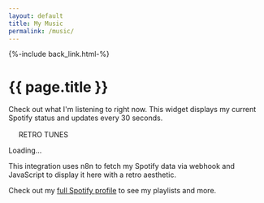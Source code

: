 ```yaml
---
layout: default
title: My Music
permalink: /music/
---
```


{%-include back_link.html-%}

<h1>{{ page.title }}</h1>

<div class="music-page-content">
  <p>Check out what I'm listening to right now. This widget displays my current Spotify status and updates every 30 seconds.</p>
  
  <div id="spotify-status-container">
    <div class="spotify-container">
      <div class="spotify-title">
        <img src="data:image/png;base64,iVBORw0KGgoAAAANSUhEUgAAABAAAAAQCAYAAAAf8/9hAAAACXBIWXMAAA7EAAAOxAGVKw4bAAABB0lEQVQ4jZXSMUoDQRTG8d+uG0ljlT5HsBASvIKFhZ1H8ASewCs4VRrBE3gDa8HGQpBgpQlYWAQMm3VmYRxmk134YJh57/3/b2bee6NVCS1McIcnvBfsueN8xSgu3uAJrxFe4xE3mMc9Ffi76QPXfuMVU9EfDPCGH5zhsJR0l3isElr4wCem2E/2LUvnh1LSSIBnBby3dH6aS/pKkm17SnCcJJ0nyZ/YwmsBnyTJmfEMOxl8mSQP+ouPM/g8SZ5oJtVW8JwNTEIVYDsBbgrJi5gdtII90/8nEh7+MvmgAXxZgWm6riN2Q4V4idf4iN1BY1X+iwE+G/J0lku96A/mImab7X+VFbw3pKpu8AsGkkRch7KzHQAAAABJRU5ErkJggg==">
        RETRO TUNES
      </div>
      <div class="spotify-info">
        <p>Loading...</p>
      </div>
    </div>
  </div>

  <div class="music-page-extra">
    <p>This integration uses n8n to fetch my Spotify data via webhook and JavaScript to display it here with a retro aesthetic.</p>
    <p>Check out my <a href="https://open.spotify.com/user/11163527565" target="_blank">full Spotify profile</a> to see my playlists and more.</p>
  </div>
</div>
